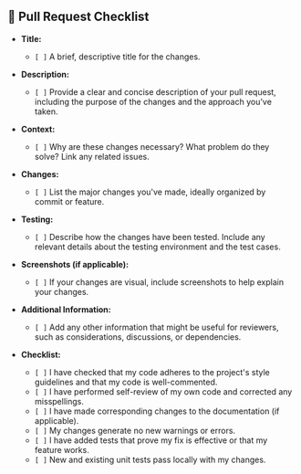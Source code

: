 <!-- SPDX-FileCopyrightText: 2024 Stichting Health-RI -->

<!-- SPDX-License-Identifier: Apache-2.0 -->

## 🚀 Pull Request Checklist

- **Title:** 
  - `[ ]` A brief, descriptive title for the changes.

- **Description:**
  - `[ ]` Provide a clear and concise description of your pull request, including the purpose of the changes and the approach you've taken.

- **Context:**
  - `[ ]` Why are these changes necessary? What problem do they solve? Link any related issues.

- **Changes:**
  - `[ ]` List the major changes you've made, ideally organized by commit or feature.

- **Testing:**
  - `[ ]` Describe how the changes have been tested. Include any relevant details about the testing environment and the test cases.

- **Screenshots (if applicable):**
  - `[ ]` If your changes are visual, include screenshots to help explain your changes.

- **Additional Information:**
  - `[ ]` Add any other information that might be useful for reviewers, such as considerations, discussions, or dependencies.

- **Checklist:**
  - `[ ]` I have checked that my code adheres to the project's style guidelines and that my code is well-commented.
  - `[ ]` I have performed self-review of my own code and corrected any misspellings.
  - `[ ]` I have made corresponding changes to the documentation (if applicable).
  - `[ ]` My changes generate no new warnings or errors.
  - `[ ]` I have added tests that prove my fix is effective or that my feature works.
  - `[ ]` New and existing unit tests pass locally with my changes.
